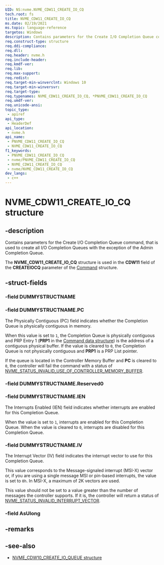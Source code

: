 ```yaml
---
UID: NS:nvme.NVME_CDW11_CREATE_IO_CQ
tech.root: fs
title: NVME_CDW11_CREATE_IO_CQ
ms.date: 02/19/2021
ms.topic: language-reference
targetos: Windows
description: Contains parameters for the Create I/O Completion Queue command, that is used to create all I/O Completion Queues with the exception of the Admin Completion Queue.
req.construct-type: structure
req.ddi-compliance: 
req.dll: 
req.header: nvme.h
req.include-header: 
req.kmdf-ver: 
req.lib: 
req.max-support: 
req.redist: 
req.target-min-winverclnt: Windows 10
req.target-min-winversvr: 
req.target-type: 
req.typenames: NVME_CDW11_CREATE_IO_CQ, *PNVME_CDW11_CREATE_IO_CQ
req.umdf-ver: 
req.unicode-ansi: 
topic_type:
 - apiref
api_type:
 - HeaderDef
api_location:
 - nvme.h
api_name:
 - PNVME_CDW11_CREATE_IO_CQ
 - NVME_CDW11_CREATE_IO_CQ
f1_keywords:
 - PNVME_CDW11_CREATE_IO_CQ
 - nvme/PNVME_CDW11_CREATE_IO_CQ
 - NVME_CDW11_CREATE_IO_CQ
 - nvme/NVME_CDW11_CREATE_IO_CQ
dev_langs:
 - c++
---
```


# NVME_CDW11_CREATE_IO_CQ structure


## -description

Contains parameters for the Create I/O Completion Queue command, that is used to create all I/O Completion Queues with the exception of the Admin Completion Queue.

The **NVME_CDW11_CREATE_IO_CQ** structure is used in the **CDW11** field of the **CREATEIOCQ** parameter of the [Command](ns-nvme-nvme_command.md) structure.

## -struct-fields

### -field DUMMYSTRUCTNAME

### -field DUMMYSTRUCTNAME.PC

The Physically Contiguous (PC) field indicates whether the Completion Queue is physically contiguous in memory.  

When this value is set to `1`, the Completion Queue is physically contiguous and PRP Entry 1 (**PRP1** in the [Command data structure](ns-nvme-nvme_command.md)) is the address of a contiguous physical buffer. If the value is cleared to `0`, the Completion Queue is not physically contiguous and **PRP1** is a PRP List pointer.

If the queue is located in the Controller Memory Buffer and **PC** is cleared to `0`, the controller will fail the command with a status of [NVME_STATUS_INVALID_USE_OF_CONTROLLER_MEMORY_BUFFER](ne-nvme-nvme_status_generic_command_codes.md).

### -field DUMMYSTRUCTNAME.Reserved0

### -field DUMMYSTRUCTNAME.IEN

The Interrupts Enabled (IEN) field indicates whether interrupts are enabled for this Completion Queue.

When the value is set to `1`, interrupts are enabled for this Completion Queue. When the value is cleared to `0`, interrupts are disabled for this Completion Queue.

### -field DUMMYSTRUCTNAME.IV

The Interrupt Vector (IV) field indicates the interrupt vector to use for this Completion Queue.

This value corresponds to the Message-signaled interrupt (MSI-X) vector or, if you are using a single message MSI or pin-based interrupts, the value is set to `0h`. In MSI-X, a maximum of 2K vectors are used.

This value should not be set to a value greater than the number of messages the controller supports. If it is, the controller will return a status of [NVME_STATUS_INVALID_INTERRUPT_VECTOR](ne-nvme-nvme_status_command_specific_codes.md).

### -field AsUlong

## -remarks

## -see-also

- [NVME_CDW10_CREATE_IO_QUEUE structure](ns-nvme-nvme_cdw10_create_io_queue.md)

